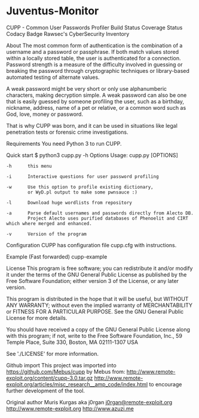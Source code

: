 # Juventus-Monitor

CUPP - Common User Passwords Profiler
Build Status Coverage Status Codacy Badge Rawsec's CyberSecurity Inventory

About
The most common form of authentication is the combination of a username and a password or passphrase. If both match values stored within a locally stored table, the user is authenticated for a connection. Password strength is a measure of the difficulty involved in guessing or breaking the password through cryptographic techniques or library-based automated testing of alternate values.

A weak password might be very short or only use alphanumberic characters, making decryption simple. A weak password can also be one that is easily guessed by someone profiling the user, such as a birthday, nickname, address, name of a pet or relative, or a common word such as God, love, money or password.

That is why CUPP was born, and it can be used in situations like legal penetration tests or forensic crime investigations.

Requirements
You need Python 3 to run CUPP.

Quick start
$ python3 cupp.py -h
Options
Usage: cupp.py [OPTIONS]

    -h      this menu

    -i      Interactive questions for user password profiling

    -w      Use this option to profile existing dictionary,
            or WyD.pl output to make some pwnsauce :)

    -l      Download huge wordlists from repository

    -a      Parse default usernames and passwords directly from Alecto DB.
            Project Alecto uses purified databases of Phenoelit and CIRT which where merged and enhanced.

    -v      Version of the program
Configuration
CUPP has configuration file cupp.cfg with instructions.

Example (Fast forwarded)
cupp-example

License
This program is free software; you can redistribute it and/or modify it under the terms of the GNU General Public License as published by the Free Software Foundation; either version 3 of the License, or any later version.

This program is distributed in the hope that it will be useful, but WITHOUT ANY WARRANTY; without even the implied warranty of MERCHANTABILITY or FITNESS FOR A PARTICULAR PURPOSE. See the GNU General Public License for more details.

You should have received a copy of the GNU General Public License along with this program; if not, write to the Free Software Foundation, Inc., 59 Temple Place, Suite 330, Boston, MA 02111-1307 USA

See './LICENSE' for more information.

Github import
This project was imported into https://github.com/Mebus/cupp by Mebus from:
http://www.remote-exploit.org/content/cupp-3.0.tar.gz
http://www.remote-exploit.org/articles/misc_research__amp_code/index.html
to encourage further development of the tool.

Original author
Muris Kurgas aka j0rgan
j0rgan@remote-exploit.org
http://www.remote-exploit.org
http://www.azuzi.me
